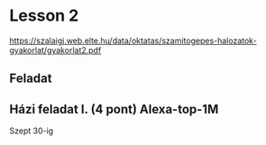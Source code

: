 # Lesson 2

https://szalaigj.web.elte.hu/data/oktatas/szamitogepes-halozatok-gyakorlat/gyakorlat2.pdf

## Feladat

## Házi feladat I. (4 pont) Alexa-top-1M

Szept 30-ig

